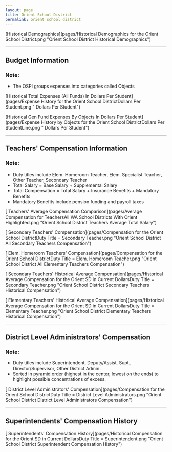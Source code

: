 ```yaml
---
layout: page
title: Orient School District
permalink: orient school district
---
```



[Historical Demographics](pages/Historical Demographics for the Orient School District.png "Orient School District Historical Demographics")

___

## Budget Information
### Note:
- The OSPI groups expenses into categories called Objects

[Historical Total Expenses (All Funds) In Dollars Per Student](pages/Expense History for the Orient School DistrictDollars Per Student.png " Dollars Per Student")

[Historical Gen Fund Expenses By Objects In Dollars Per Student](pages/Expense History by Objects for the Orient School DistrictDollars Per StudentLine.png " Dollars Per Student")


___

## Teachers' Compensation Information
### Note:
- Duty titles include Elem. Homeroom Teacher, Elem. Specialist Teacher, Other Teacher, Secondary Teacher
- Total Salary = Base Salary + Supplemental Salary
- Total Compensation = Total Salary + Insurance Benefits + Mandatory Benefits
- Mandatory Benefits include pension funding and payroll taxes

[ Teachers' Average Compensation Comparison](pages/Average Compensation for TeachersAll WA School Districts With Orient Highlighted.png "Orient School District Teachers Average Total Salary")

[ Secondary Teachers' Compensation](pages/Compensation for the Orient School DistrictDuty Title = Secondary Teacher.png "Orient School District All Secondary Teachers Compensation")

[ Elem. Homeroom Teachers' Compensation](pages/Compensation for the Orient School DistrictDuty Title = Elem. Homeroom Teacher.png "Orient School District All Elementary Teachers Compensation")

[ Secondary Teachers' Historical Average Compensation](pages/Historical Average Compensation for the Orient SD in Current DollarsDuty Title = Secondary Teacher.png "Orient School District Secondary Teachers Historical Compensation")

[ Elementary Teachers' Historical Average Compensation](pages/Historical Average Compensation for the Orient SD in Current DollarsDuty Title = Elementary Teacher.png "Orient School District Elementary Teachers Historical Compensation")


___

## District Level Administrators' Compensation

### Note:
- Duty titles include Superintendent, Deputy/Assist. Supt., Director/Supervisor, Other District Admin.
- Sorted in pyramid order (highest in the center, lowest on the ends) to highlight possible concentrations of excess.

[ District Level Administrators' Compensation](pages/Compensation for the Orient School DistrictDuty Title = District Level Administrators.png "Orient School District District Level Administrators Compensation")


___

## Superintendents' Compensation History

[ Superintendents' Compensation History](pages/Historical Compensation for the Orient SD in Current DollarsDuty Title = Superintendent.png "Orient School District Superintendent Compensation History")

